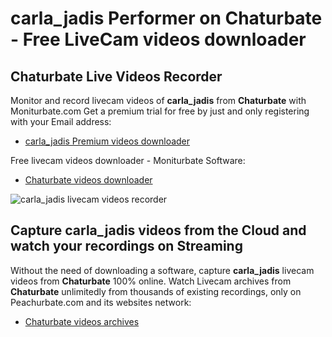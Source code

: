 # carla_jadis Performer on Chaturbate - Free LiveCam videos downloader

## Chaturbate Live Videos Recorder

Monitor and record livecam videos of **carla_jadis** from **Chaturbate** with Moniturbate.com
Get a premium trial for free by just and only registering with your Email address:
* [carla_jadis Premium videos downloader](https://moniturbate.com/request-demo-licence-key.html)

Free livecam videos downloader - Moniturbate Software:
* [Chaturbate videos downloader](https://moniturbate.com/moniturbate-download-software.html)

![carla_jadis livecam videos recorder](https://peachurnet.com/templates/moniturbate-software.png)


## Capture carla_jadis videos from the Cloud and watch your recordings on Streaming

Without the need of downloading a software, capture **carla_jadis** livecam videos from **Chaturbate** 100% online.
Watch Livecam archives from **Chaturbate** unlimitedly from thousands of existing recordings, only on Peachurbate.com and its websites network:
* [Chaturbate videos archives](https://peachurnet.com/)